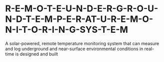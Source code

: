 # R-E-M-O-T-E-U-N-D-E-R-G-R-O-U-N-D-T-E-M-P-E-R-AT-U-R-E-M-O-N-I-T-O-R-I-N-G-SYS-T-E-M
 A solar-powered, remote temperature monitoring system that can measure and log underground and near-surface environmental conditions in real-time is designed and built
